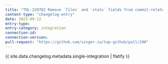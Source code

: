 ```yaml
---
title: "TDL-239782 Remove `files` and `stats` fields from commit-related schemas"
content-type: "changelog-entry"
date: 2023-09-12
entry-type: 
entry-category: integration
connection-id: 
connection-version: 
pull-request: "https://github.com/singer-io/tap-github/pull/198"
---
```

{{ site.data.changelog.metadata.single-integration | flatify }}